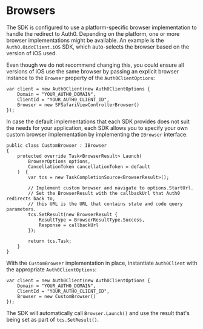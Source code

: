 # Browsers

The SDK is configured to use a platform-specific browser implementation to handle the redirect to Auth0. Depending on the platform, one or more browser implementations might be available.
An example is the `Auth0.OidcClient.iOS` SDK, which auto-selects the browser based on the version of iOS used.

Even though we do not recommend changing this, you could ensure all versions of iOS use the same browser by passing an explicit browser instance to the `Browser` property of the `Auth0ClientOptions`:

```
var client = new Auth0Client(new Auth0ClientOptions {
    Domain = "YOUR_AUTH0_DOMAIN",
    ClientId = "YOUR_AUTH0_CLIENT_ID",
    Browser = new SFSafariViewControllerBrowser()
});
```

In case the default implementations that each SDK provides does not suit the needs for your application, each SDK allows you to specify your own custom browser implementation by implementing the `IBrowser` interface.

```
public class CustomBrowser : IBrowser
{
    protected override Task<BrowserResult> Launch(
        BrowserOptions options,
        CancellationToken cancellationToken = default
    )  {
        var tcs = new TaskCompletionSource<BrowserResult>();

        // Implement custom browser and navigate to options.StartUrl.
        // Set the BrowserResult with the callbackUrl that Auth0 redirects back to,
        // this URL is the URL that contains state and code query parameters.
        tcs.SetResult(new BrowserResult {
            ResultType = BrowserResultType.Success,
            Response = callbackUrl
        });

        return tcs.Task;
    }
}
```

With the `CustomBrowser` implementation in place, instantiate `Auth0Client` with the appropriate `Auth0ClientOptions`:

```
var client = new Auth0Client(new Auth0ClientOptions {
    Domain = "YOUR_AUTH0_DOMAIN",
    ClientId = "YOUR_AUTH0_CLIENT_ID",
    Browser = new CustomBrowser()
});
```

The SDK will automatically call `Browser.Launch()` and use the result that's being set as part of `tcs.SetResult()`.
